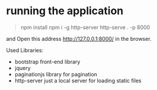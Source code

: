# running the application
> npm install
> npm i -g http-server
> http-serve . -p 8000

and Open this address http://127.0.0.1:8000/ in the browser.

Used Libraries:
  - bootstrap front-end library
  - jquery
  - paginationjs library for pagination
  - http-server just a local server for loading static files